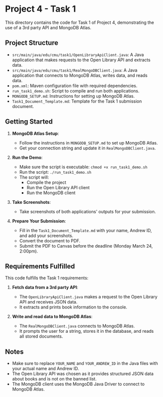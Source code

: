 # Project 4 - Task 1

This directory contains the code for Task 1 of Project 4, demonstrating the use of a 3rd party API and MongoDB Atlas.

## Project Structure

- `src/main/java/edu/cmu/task1/OpenLibraryApiClient.java`: A Java application that makes requests to the Open Library API and extracts data.
- `src/main/java/edu/cmu/task1/RealMongoDBClient.java`: A Java application that connects to MongoDB Atlas, writes data, and reads data.
- `pom.xml`: Maven configuration file with required dependencies.
- `run_task1_demo.sh`: Script to compile and run both applications.
- `MONGODB_SETUP.md`: Instructions for setting up MongoDB Atlas.
- `Task1_Document_Template.md`: Template for the Task 1 submission document.

## Getting Started

1. **MongoDB Atlas Setup**: 
   - Follow the instructions in `MONGODB_SETUP.md` to set up MongoDB Atlas.
   - Get your connection string and update it in `RealMongoDBClient.java`.

2. **Run the Demo**:
   - Make sure the script is executable: `chmod +x run_task1_demo.sh`
   - Run the script: `./run_task1_demo.sh`
   - The script will:
     - Compile the project
     - Run the Open Library API client
     - Run the MongoDB client

3. **Take Screenshots**:
   - Take screenshots of both applications' outputs for your submission.

4. **Prepare Your Submission**:
   - Fill in the `Task1_Document_Template.md` with your name, Andrew ID, and add your screenshots.
   - Convert the document to PDF.
   - Submit the PDF to Canvas before the deadline (Monday March 24, 2:00pm).

## Requirements Fulfilled

This code fulfills the Task 1 requirements:

1. **Fetch data from a 3rd party API**:
   - The `OpenLibraryApiClient.java` makes a request to the Open Library API and receives JSON data.
   - It extracts and prints book information to the console.

2. **Write and read data to MongoDB Atlas**:
   - The `RealMongoDBClient.java` connects to MongoDB Atlas.
   - It prompts the user for a string, stores it in the database, and reads all stored documents.

## Notes

- Make sure to replace `YOUR_NAME` and `YOUR_ANDREW_ID` in the Java files with your actual name and Andrew ID.
- The Open Library API was chosen as it provides structured JSON data about books and is not on the banned list.
- The MongoDB client uses the MongoDB Java Driver to connect to MongoDB Atlas.
